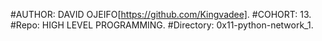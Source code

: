 #AUTHOR:		DAVID OJEIFO[https://github.com/Kingvadee].
#COHORT:		13.
#Repo:			HIGH LEVEL PROGRAMMING.
#Directory:		0x11-python-network_1.
